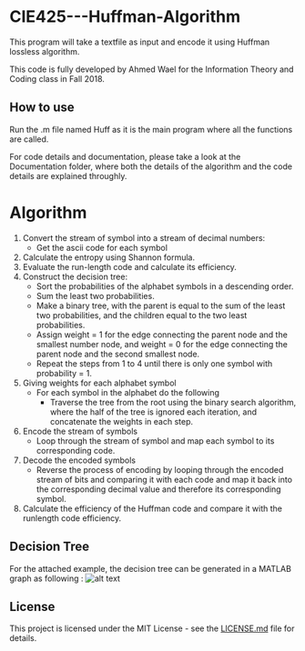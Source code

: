 # CIE425---Huffman-Algorithm
This program will take a textfile as input and encode it using Huffman lossless algorithm.

This code is fully developed by Ahmed Wael for the Information Theory and Coding class in Fall 2018.

## How to use
Run the .m file named Huff as it is the main program where all the functions are called.

For code details and documentation, please take a look at the Documentation folder, where both the details of the algorithm and the code details are explained throughly. 


# Algorithm
1. Convert the stream of symbol into a stream of decimal numbers:
    - Get the ascii code for each symbol
2. Calculate the entropy using Shannon formula.
3. Evaluate the run-length code and calculate its efficiency.
4. Construct the decision tree:
    - Sort the probabilities of the alphabet symbols in a descending order.
    - Sum the least two probabilities.
    - Make a binary tree, with the parent is equal to the sum of the least
two probabilities, and the children equal to the two least
probabilities.
    - Assign weight = 1 for the edge connecting the parent node and the
smallest number node, and weight = 0 for the edge connecting the
parent node and the second smallest node.
    - Repeat the steps from 1 to 4 until there is only one symbol with
probability = 1.
5. Giving weights for each alphabet symbol
    - For each symbol in the alphabet do the following
        - Traverse the tree from the root using the binary search
algorithm, where the half of the tree is ignored each iteration,
and concatenate the weights in each step.
6. Encode the stream of symbols
    - Loop through the stream of symbol and map each symbol to its
corresponding code.
7. Decode the encoded symbols
    - Reverse the process of encoding by looping through the encoded
stream of bits and comparing it with each code and map it back into
the corresponding decimal value and therefore its corresponding
symbol.
8. Calculate the efficiency of the Huffman code and compare it with the runlength code efficiency.


## Decision Tree

For the attached example, the decision tree can be generated in a MATLAB graph as following :
![alt text](https://raw.githubusercontent.com/ahmedwael19/CIE425---Huffman-Algorithm/master/tree.bmp)





## License

This project is licensed under the MIT License - see the [LICENSE.md](LICENSE.md) file for details.
